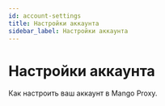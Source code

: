 ```yaml
---
id: account-settings
title: Настройки аккаунта
sidebar_label: Настройки аккаунта
---
```

# Настройки аккаунта
Как настроить ваш аккаунт в Mango Proxy.